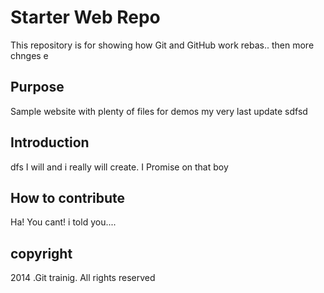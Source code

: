 # Starter Web Repo

This repository is for showing how Git and GitHub work
rebas.. then more chnges e
## Purpose

Sample website with plenty of files for demos
my very last update
sdfsd
## Introduction
dfs
I will and i really will create. I Promise on that boy

## How to contribute

Ha! You cant!
i told you....

## copyright

2014 .Git trainig. All rights reserved

